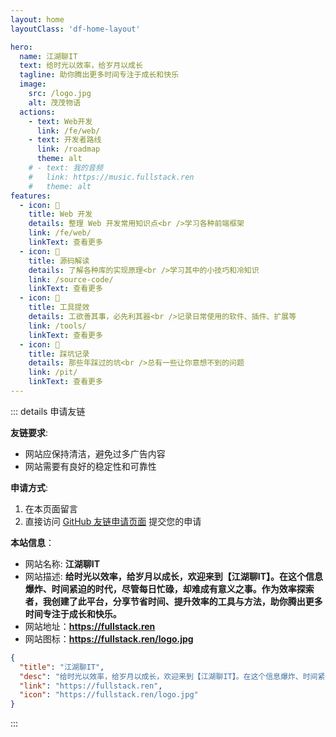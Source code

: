 ```yaml
---
layout: home
layoutClass: 'df-home-layout'

hero:
  name: 江湖聊IT
  text: 给时光以效率，给岁月以成长
  tagline: 助你腾出更多时间专注于成长和快乐
  image:
    src: /logo.jpg
    alt: 茂茂物语
  actions:
    - text: Web开发
      link: /fe/web/
    - text: 开发者路线
      link: /roadmap
      theme: alt
    # - text: 我的音频
    #   link: https://music.fullstack.ren
    #   theme: alt
features:
  - icon: 📖
    title: Web 开发
    details: 整理 Web 开发常用知识点<br />学习各种前端框架
    link: /fe/web/
    linkText: 查看更多
  - icon: 📘
    title: 源码解读
    details: 了解各种库的实现原理<br />学习其中的小技巧和冷知识
    link: /source-code/
    linkText: 查看更多
  - icon: 🧰
    title: 工具提效
    details: 工欲善其事，必先利其器<br />记录日常使用的软件、插件、扩展等
    link: /tools/
    linkText: 查看更多
  - icon: 🐞
    title: 踩坑记录
    details: 那些年踩过的坑<br />总有一些让你意想不到的问题
    link: /pit/
    linkText: 查看更多
---
```


<script setup>
import DfFriends from './components/df-friends/DfFriends.vue'
</script>

<ClientOnly>
  <DfFriends />
</ClientOnly>

::: details 申请友链

**友链要求**:

- 网站应保持清洁，避免过多广告内容
- 网站需要有良好的稳定性和可靠性

**申请方式**:

1. 在本页面留言
2. 直接访问 [GitHub 友链申请页面](https://github.com/fullstackren/fullstackren.github.io/issues/01) 提交您的申请

**本站信息**：

- 网站名称: **江湖聊IT**
- 网站描述: **给时光以效率，给岁月以成长，欢迎来到【江湖聊IT】。在这个信息爆炸、时间紧迫的时代，尽管每日忙碌，却难成有意义之事。作为效率探索者，我创建了此平台，分享节省时间、提升效率的工具与方法，助你腾出更多时间专注于成长和快乐。**
- 网站地址：**<https://fullstack.ren>**
- 网站图标：**<https://fullstack.ren/logo.jpg>**

```json
{
  "title": "江湖聊IT",
  "desc": "给时光以效率，给岁月以成长，欢迎来到【江湖聊IT】。在这个信息爆炸、时间紧迫的时代，尽管每日忙碌，却难成有意义之事。作为效率探索者，我创建了此平台，分享节省时间、提升效率的工具与方法，助你腾出更多时间专注于成长和快乐。",
  "link": "https://fullstack.ren",
  "icon": "https://fullstack.ren/logo.jpg"
}
```

:::

<style>
/*爱的魔力转圈圈*/
.df-home-layout .image-src:hover {
  transform: translate(-50%, -50%) rotate(666turn);
  transition: transform 59s 1s cubic-bezier(0.3, 0, 0.8, 1);
}

.df-home-layout .details small {
  opacity: 0.8;
}
</style>